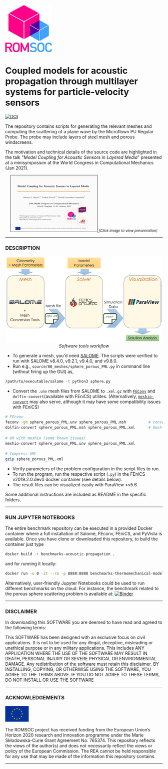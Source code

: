 
<img src="resources/romsoclogo-logo.png" alt="EU Flag"  width="150"/>

# Coupled models for acoustic propagation through multilayer systems for particle-velocity sensors
[![DOI](https://zenodo.org/badge/DOI/10.5281/zenodo.5171815.svg)](https://doi.org/10.5281/zenodo.5171815)

The repository contains scripts for generating the relevant meshes and computing the 
scattering of a plane wave by the Microflown PU Regular Probe. The probe may include 
layers of steel mesh and porous windscreens.

The motivation and technical details of the source code are highlighted in the talk 
"_Model Coupling for Acoustic Sensors in Layered Media_"
presented at a minisymposium at the World Congress in Computational Mechanics (Jan 2021).

<p align="center">
  <a href="resources/202101_WCCM2020.pdf"> <img width="276" height="180" src="resources/wccm2020_banner.png" border="1"> </a>
  <i> <small> (Click image to view presentation) </small> </i>
</p>

<hr style="border:1px"> 

### DESCRIPTION

<p align="center">
  <img  src="resources/workflow.png"> 
  <i> Software tools workflow </i>
</p>

- To generate a mesh, you'd need [SALOME](https://www.salome-platform.org/). 
  The scripts were verified to run with SALOME v8.4.0, v9.2.1, v9.4.0, and v9.8.0.
- Run e.g., `source/00_meshes/sphere_porous_PML.py` in command line (without firing up the GUI) as,

```bash
/path/to/executable/salome -t python3 sphere.py
```

- Convert the `.unv` mesh files from SALOME to `.xml.gz` with [`FEConv`](http://victorsndvg.github.io/FEconv/) and `dolfin-convert`(available with FEniCS) utilites. (Alternatively, [`meshio-convert`](https://github.com/nschloe/meshio) may also serve, although it may have some compatibility issues with FEniCS) 

```bash
# FEconv 
feconv -gm sphere_porous_PML.unv sphere_porous_PML.msh          # converts to Gmsh format
dolfin-convert sphere_porous_PML.msh sphere_porous_PML.xml      # Gmsh to FEniCS xml

# OR with meshio (some known issues)
meshio-convert sphere_porous_PML.unv sphere_porous_PML.xml 

# Compress XML
gzip sphere_porous_PML.xml
```

- Verify parameters of the problem configuration in the script files to run.
- To run the program, run the respective script (`.py`) in the FEniCS v2019.2.0.dev0 docker container (see details below).
- The result files can be visualized easily with ParaView >v5.6.

Some additional instructions are included as README in the specific folders.

<hr style="border:1px">

### RUN JUPYTER NOTEBOOKS
The entire benchmark repository can be executed in a provided Docker container where a full installation of Salome, FEconv, FEniCS, and PyVista is available. Once you have clone or downloaded this repository, to build the container just type
```bash
docker build -t benchmarks-acoustic-propagation . 
```
and for running it locally:
```bash
docker run -u 0 -it --rm -p 8888:8888 benchmarks-thermomechanical-model jupyter-lab --ip=0.0.0.0 --port=8888 --allow-root
```

Alternatively, user-friendly Jupyter Notebooks could be used to run different benchmarks on the cloud. For instance, the benchmark related to the porous sphere scattering problem is available at:
[![Binder](https://mybinder.org/badge_logo.svg)](https://mybinder.org/v2/gh/ROMSOC/benchmarks-acoustic-propagation/HEAD?labpath=source/02_scattering_sphere/radialwave_scattering_porous_coupling/scattering_sphere_porous.ipynb)

<hr style="border:1px"> 

### DISCLAIMER

In downloading this SOFTWARE you are deemed to have read and agreed to the following terms:

This SOFTWARE has been designed with an exclusive focus on civil applications. It is not to be used
for any illegal, deceptive, misleading or unethical purpose or in any military applications. This includes ANY APPLICATION WHERE THE USE OF THE SOFTWARE MAY RESULT IN DEATH, PERSONAL INJURY OR SEVERE PHYSICAL OR ENVIRONMENTAL DAMAGE. Any redistribution of the software must retain this disclaimer. BY INSTALLING, COPYING, OR OTHERWISE USING THE SOFTWARE, YOU AGREE TO THE TERMS ABOVE. IF YOU DO NOT AGREE TO THESE TERMS, DO NOT INSTALL OR USE THE SOFTWARE

<hr style="border:1px" > 

### ACKNOWLEDGEMENTS

<img src="resources/EU_Flag.png" alt="EU Flag"  width="75" height="50" />

The ROMSOC project has received funding from the European Union’s Horizon 2020 research and innovation programme under the Marie Skłodowska-Curie Grant Agreement No. 765374. This repository reflects the views of the author(s) and does not necessarily reflect the views or policy of the European Commission. The REA cannot be held responsible for any use that may be made of the information this repository contains.

<hr style="border:1px"> 

